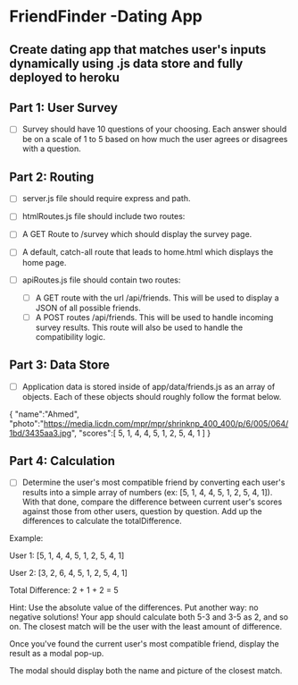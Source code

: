 # FriendFinder -Dating App

## Create dating app that matches user's inputs dynamically using .js data store and fully deployed to heroku

## Part 1: User Survey
- [ ]  Survey should have 10 questions of your choosing. Each answer should be on a scale of 1 to 5 based on how much the user agrees or disagrees with a question.

## Part 2: Routing
- [ ] server.js file should require express and path.

- [ ]  htmlRoutes.js file should include two routes:
  - [ ] A GET Route to /survey which should display the survey page.
  - [ ] A default, catch-all route that leads to home.html which displays the home page.

- [ ] apiRoutes.js file should contain two routes:
  - [ ] A GET route with the url /api/friends. This will be used to display a JSON of all possible friends.
  - [ ] A POST routes /api/friends. This will be used to handle incoming survey results. This route will also be used to handle the compatibility logic.

## Part 3: Data Store
- [ ] Application data is stored inside of app/data/friends.js as an array of objects. Each of these objects should roughly follow the format below.

{
  "name":"Ahmed",
  "photo":"https://media.licdn.com/mpr/mpr/shrinknp_400_400/p/6/005/064/1bd/3435aa3.jpg",
  "scores":[
      5,
      1,
      4,
      4,
      5,
      1,
      2,
      5,
      4,
      1
    ]
}


## Part 4: Calculation
- [ ] Determine the user's most compatible friend by converting each user's results into a simple array of numbers (ex: [5, 1, 4, 4, 5, 1, 2, 5, 4, 1]).  With that done, compare the difference between current user's scores against those from other users, question by question. Add up the differences to calculate the totalDifference.

Example:

User 1: [5, 1, 4, 4, 5, 1, 2, 5, 4, 1]

User 2: [3, 2, 6, 4, 5, 1, 2, 5, 4, 1]

Total Difference: 2 + 1 + 2 = 5

Hint: Use the absolute value of the differences. Put another way: no negative solutions! Your app should calculate both 5-3 and 3-5 as 2, and so on.  The closest match will be the user with the least amount of difference.



Once you've found the current user's most compatible friend, display the result as a modal pop-up.

The modal should display both the name and picture of the closest match.

